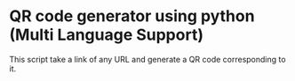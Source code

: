 # QR code generator using python (Multi Language Support)
This script take a link of any URL and generate a QR code corresponding to it.
